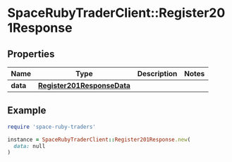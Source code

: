 # SpaceRubyTraderClient::Register201Response

## Properties

| Name | Type | Description | Notes |
| ---- | ---- | ----------- | ----- |
| **data** | [**Register201ResponseData**](Register201ResponseData.md) |  |  |

## Example

```ruby
require 'space-ruby-traders'

instance = SpaceRubyTraderClient::Register201Response.new(
  data: null
)
```

